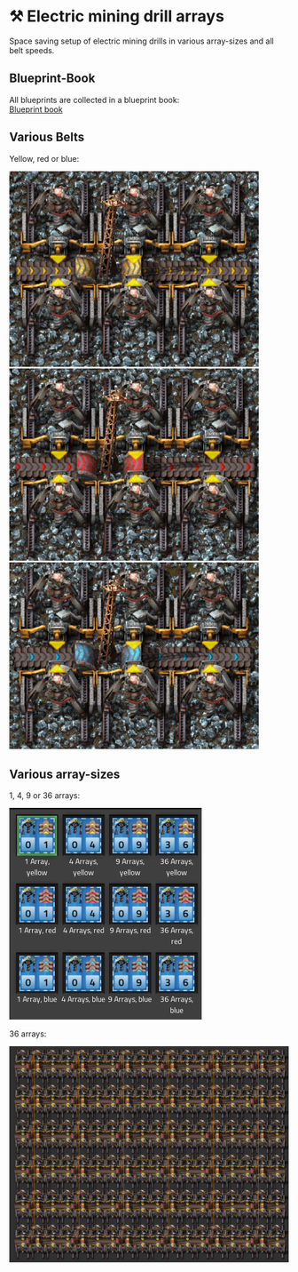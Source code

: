 # :hammer_and_pick: Electric mining drill arrays

Space saving setup of electric mining drills in various array-sizes and all belt speeds.  

## Blueprint-Book
All blueprints are collected in a blueprint book:  
[Blueprint book](blueprint-book.txt?raw=true)

## Various Belts
Yellow, red or blue:  

<img src="img/1-array%2Cyellow.png" alt="RundesBalli" width="450"/>  
<img src="img/1-array%2Cred.png" alt="RundesBalli" width="450"/>  
<img src="img/1-array%2Cblue.png" alt="RundesBalli" width="450"/>

## Various array-sizes
1, 4, 9 or 36 arrays:  

<img src="img/various-sizes.png" alt="RundesBalli"/>  

36 arrays:  

<img src="img/36-arrays%2Cred.png" alt="RundesBalli" width="600"/>  
